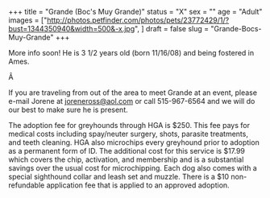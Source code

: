 +++
title = "Grande (Boc's Muy Grande)"
status = "X"
sex = ""
age = "Adult"
images = ["http://photos.petfinder.com/photos/pets/23772429/1/?bust=1344350940&width=500&-x.jpg",
]
draft = false
slug = "Grande-Bocs-Muy-Grande"
+++

More info soon! He is 3 1/2 years old (born 11/16/08) and being fostered in Ames.


Â 


If you are traveling from out of the area to meet Grande at an event, please e-mail Jorene at joreneross@aol.com or call 515-967-6564 and we will do our best to make sure he is present.

The adoption fee for greyhounds through HGA is $250. This fee pays for medical costs including spay/neuter surgery, shots, parasite treatments, and teeth cleaning. HGA also microchips every greyhound prior to adoption as a permanent form of ID. The additional cost for this service is $17.99 which covers the chip, activation, and membership and is a substantial savings over the usual cost for microchipping. Each dog also comes with a special sighthound collar and leash set and muzzle. There is a $10 non-refundable application fee that is applied to an approved adoption.

